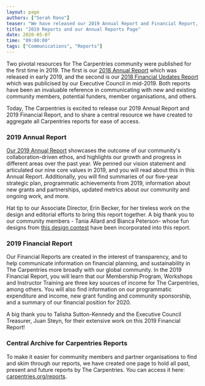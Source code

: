 ```yaml
---
layout: page
authors: ["Serah Rono"]
teaser: "We have released our 2019 Annual Report and Financial Report, and set up a standalone page for all Carpentries reports"
title: "2019 Reports and our Annual Reports Page"
date: 2020-05-07
time: "09:00:00"
tags: ["Communications", "Reports"]
---
```


Two pivotal resources for The Carpentries community were published for the first time in 2019. The first is our [2018 Annual Report](https://carpentries.org/files/assessment/TheCarpentries2018AnnualReport.pdf) which was released in early 2019, and the second is our [2018 Financial Updates Report](https://carpentries.org/blog/2019/05/carpentries-financial-updates/) which was publicised by our Executive Council in mid-2019. Both reports have been an invaluable reference in communicating with new and existing community members, potential funders, member organisations, and others. 

Today, The Carpentries is excited to release our 2019 Annual Report and 2019 Financial Report, and to share a central resource we have created to aggregate all Carpentries reports for ease of access. 

### 2019 Annual Report

[Our 2019 Annual Report](/files/assessment/TheCarpentries2018AnnualReport.pdf) showcases the outcome of our community's collaboration-driven ethos, and highlights our growth and progress in different areas over the past year. We penned our vision statement  and articulated our nine core values in 2019, and you will read about this in this Annual Report. Additionally, you will find summaries of our five-year strategic plan, programmatic achievements from 2019, information about new grants and partnerships, updated metrics about our community and ongoing work, and more. 

Hat tip to our Associate Director, Erin Becker, for her tireless work on the design and editorial efforts to bring this report together. A big thank you to our community members - Tania Allard and Bianca Peterson- whose fun designs from [this design contest](https://github.com/carpentries/conversations/issues/22) have been incorporated into this report.


### 2019 Financial Report

Our Financial Reports are created in the interest of transparency, and to help communicate information on financial planning, and sustainability in The Carpentries more broadly with our global community. In the 2019 Financial Report, you will learn that our Membership Program, Workshops and Instructor Training are three key sources of income for The Carpentries, among others. You will also find information on our programmatic expenditure and income, new grant funding and community sponsorship, and a summary of our financial position for 2020.

A big thank you to Talisha Sutton-Kennedy and the Executive Council Treasurer, Juan Steyn, for their extensive work on this 2019 Financial Report!

### Central Archive for Carpentries Reports

To make it easier for community members and partner organisations to find and skim through our reports, we have created one page to hold all past, present and future reports by The Carpentries. You can access it here: [carpentries.org/reports]({{site.url}}/reports/). 
